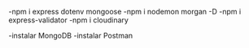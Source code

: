 -npm i express dotenv mongoose
-npm i nodemon morgan -D
-npm i express-validator
-npm i cloudinary

-instalar MongoDB
-instalar Postman
